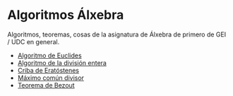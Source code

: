 <!--
SPDX-FileCopyrightText: 2024 Pablo Portas López

SPDX-License-Identifier: MIT
-->

# Algoritmos Álxebra
Algoritmos, teoremas, cosas de la asignatura de Álxebra de primero de GEI / UDC en general.

- [Algoritmo de Euclides](src/Algoritmo-de-Euclides.py)
- [Algoritmo de la división entera](src/Algoritmo-de-la-división-entera.py)
- [Criba de Eratóstenes](src/Criba-de-Eratóstenes.py)
- [Máximo común divisor](src/Máximo-común-divisor.py)
- [Teorema de Bezout](src/Teorema-de-Bezout.py)
